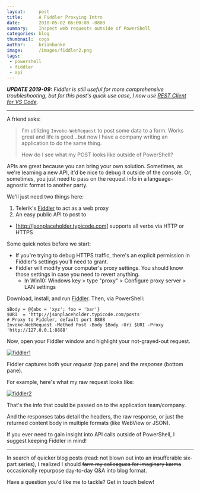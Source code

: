 ```yaml
---
layout:     post
title:      A Fiddler Proxying Intro
date:       2018-05-02 06:00:00 -0800
summary:    Inspect web requests outside of PowerShell
categories: blog
thumbnail:  cogs
author:     brianbunke
image:      /images/fiddler2.png
tags:
 - powershell
 - fiddler
 - api
---
```


_**UPDATE 2019-09:** Fiddler is still useful for more comprehensive troubleshooting, but for this post's quick use case, I now use [REST Client for VS Code]._

---

A friend asks:

> I'm utilizing `Invoke-WebRequest` to post some data to a form. Works great and life is good...but now I have a company writing an application to do the same thing.
> 
> How do I see what my POST looks like outside of PowerShell?

APIs are great because you can bring your own solution. Sometimes, as we're learning a new API, it'd be nice to debug it outside of the console. Or, sometimes, you just need to pass on the request info in a language-agnostic format to another party.

We'll just need two things here:

1. Telerik's [Fiddler] to act as a web proxy
2. An easy public API to post to
  - [http://jsonplaceholder.typicode.com] supports all verbs via HTTP or HTTPS

Some quick notes before we start:

- If you're trying to debug HTTPS traffic, there's an explicit permission in Fiddler's settings you'll need to grant.
- Fiddler will modify your computer's proxy settings. You should know those settings in case you need to revert anything.
  - In Win10: Windows key > type "proxy" > Configure proxy server > LAN settings

Download, install, and run [Fiddler]. Then, via PowerShell:

```posh
$Body = @{abc = 'xyz'; foo = 'bar'}
$URI  = 'http://jsonplaceholder.typicode.com/posts'
# Proxy to Fiddler, default port 8888
Invoke-WebRequest -Method Post -Body $Body -Uri $URI -Proxy 'http://127.0.0.1:8888'
```

Now, open your Fiddler window and highlight your not-grayed-out request.

[![fiddler1](/images/fiddler1.png)](/images/fiddler1.png)

Fiddler captures both your _request_ (top pane) and the _response_ (bottom pane).

For example, here's what my raw request looks like:

[![fiddler2](/images/fiddler2.png)](/images/fiddler2.png)

That's the info that could be passed on to the application team/company.

And the responses tabs detail the headers, the raw response, or just the returned content body in multiple formats (like WebView or JSON).

If you ever need to gain insight into API calls outside of PowerShell, I suggest keeping Fiddler in mind!

---

In search of quicker blog posts (read: not blown out into an insufferable six-part series), I realized I should ~~farm my colleagues for imaginary karma~~ occasionally repurpose day-to-day Q&A into blog format.

Have a question you'd like me to tackle? Get in touch below!



[REST Client for VS Code]: /blog/2019/09/16/rest-client-vs-code

[Fiddler]: https://www.telerik.com/fiddler
[http://jsonplaceholder.typicode.com]: http://jsonplaceholder.typicode.com
